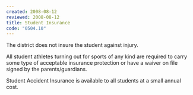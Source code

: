 ```yaml
---
created: 2008-08-12
reviewed: 2008-08-12
title: Student Insurance
code: "0504.10"
---
```


The district does not insure the student against injury.

All student athletes turning out for sports of any kind are required to carry some type of acceptable insurance protection or have a waiver on file signed by the parents/guardians.

Student Accident Insurance is available to all students at a small annual cost.

